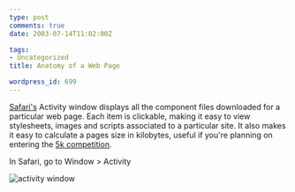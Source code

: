 ```yaml
---
type: post
comments: true
date: 2003-07-14T11:02:00Z

tags:
- Uncategorized
title: Anatomy of a Web Page

wordpress_id: 699
---
```


[Safari's](http://www.apple.com/safari/) Activity window displays all the component files downloaded for a particular web page. Each item is clickable, making it easy to view stylesheets, images and scripts associated to a particular site. It also makes it easy to calculate a pages size in kilobytes, useful if you're planning on entering the [5k competition](http://www.the5k.org/).



	

In Safari, go to Window > Activity



	

![activity window](http://www.ballofstringtheory.com/images/activity.gif)
